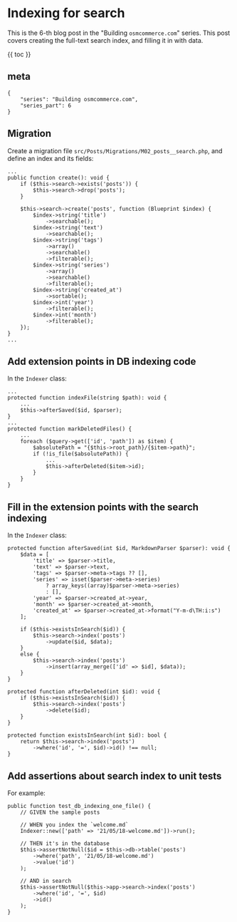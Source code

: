 # Indexing for search

This is the 6-th blog post in the "Building `osmcommerce.com`" series. This post covers creating the full-text search index, and filling it in with data.

{{ toc }}

## meta

    {
        "series": "Building osmcommerce.com", 
        "series_part": 6
    }

## Migration

Create a migration file `src/Posts/Migrations/M02_posts__search.php`, and define an index and its fields:

    ...
    public function create(): void {
        if ($this->search->exists('posts')) {
            $this->search->drop('posts');
        }

        $this->search->create('posts', function (Blueprint $index) {
            $index->string('title')
                ->searchable();
            $index->string('text')
                ->searchable();
            $index->string('tags')
                ->array()
                ->searchable()
                ->filterable();
            $index->string('series')
                ->array()
                ->searchable()
                ->filterable();
            $index->string('created_at')
                ->sortable();
            $index->int('year')
                ->filterable();
            $index->int('month')
                ->filterable();
        });
    }
    ...

## Add extension points in DB indexing code

In the `Indexer` class:

    ...
    protected function indexFile(string $path): void {
        ...
        $this->afterSaved($id, $parser);
    }
    ...
    protected function markDeletedFiles() {
        ...
        foreach ($query->get(['id', 'path']) as $item) {
            $absolutePath = "{$this->root_path}/{$item->path}";
            if (!is_file($absolutePath)) {
                ...
                $this->afterDeleted($item->id);
            }
        }
    }

## Fill in the extension points with the search indexing

In the `Indexer` class:

    protected function afterSaved(int $id, MarkdownParser $parser): void {
        $data = [
            'title' => $parser->title,
            'text' => $parser->text,
            'tags' => $parser->meta->tags ?? [],
            'series' => isset($parser->meta->series)
                ? array_keys((array)$parser->meta->series)
                : [],
            'year' => $parser->created_at->year,
            'month' => $parser->created_at->month,
            'created_at' => $parser->created_at->format("Y-m-d\TH:i:s")
        ];

        if ($this->existsInSearch($id)) {
            $this->search->index('posts')
                ->update($id, $data);
        }
        else {
            $this->search->index('posts')
                ->insert(array_merge(['id' => $id], $data));
        }
    }

    protected function afterDeleted(int $id): void {
        if ($this->existsInSearch($id)) {
            $this->search->index('posts')
                ->delete($id);
        }
    }

    protected function existsInSearch(int $id): bool {
        return $this->search->index('posts')
            ->where('id', '=', $id)->id() !== null;
    }

## Add assertions about search index to unit tests

For example:

    public function test_db_indexing_one_file() {
        // GIVEN the sample posts

        // WHEN you index the `welcome.md`
        Indexer::new(['path' => '21/05/18-welcome.md'])->run();

        // THEN it's in the database
        $this->assertNotNull($id = $this->db->table('posts')
            ->where('path', '21/05/18-welcome.md')
            ->value('id')
        );

        // AND in search
        $this->assertNotNull($this->app->search->index('posts')
            ->where('id', '=', $id)
            ->id()
        );
    }

